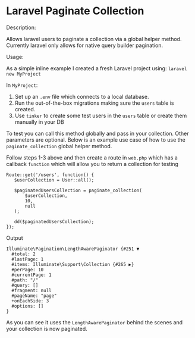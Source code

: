 # Laravel Paginate Collection

Description:

Allows laravel users to paginate a collection via a global helper method. Currently laravel only allows for native query builder pagination.

Usage:

As a simple inline example I created a fresh Laravel project using:
``laravel new MyProject``

In `MyProject`:

1. Set up an `.env` file which connects to a local database.
2. Run the out-of-the-box migrations making sure the `users` table is created.
3. Use `tinker` to create some test users in the `users` table or create them manually in your DB

To test you can call this method globally and pass in your collection. Other parameters are optional.
Below is an example use case of how to use the `paginate_collection` global helper method.

Follow steps 1-3 above and then create a route in `web.php` which has a callback `function` which will allow you to return a collection for testing
```
Route::get('/users', function() {
   $userCollection = User::all();

   $paginatedUsersCollection = paginate_collection(
       $userCollection,
       10,
       null
   );
   
   dd($paginatedUsersCollection);
});
```

Output 
```
Illuminate\Pagination\LengthAwarePaginator {#251 ▼
  #total: 2
  #lastPage: 1
  #items: Illuminate\Support\Collection {#265 ▶}
  #perPage: 10
  #currentPage: 1
  #path: "/"
  #query: []
  #fragment: null
  #pageName: "page"
  +onEachSide: 3
  #options: []
}
```

As you can see it uses the `LengthAwarePaginator` behind the scenes and your collection is now paginated.

